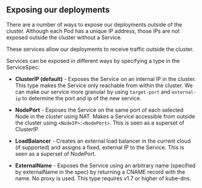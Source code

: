 ## Exposing our deployments

There are a number of ways to expose our deployments outside of the cluster. Although each Pod has a unique IP address, those IPs are not exposed outside the cluster without a Service.

These services allow our deployments to receive traffic outside the cluster.

Services can be exposed in different ways by specifying a type in the ServiceSpec:

* **ClusterIP (default)** - Exposes the Service on an internal IP in the cluster. 
This type makes the Service only reachable from within the cluster. We can make our service more granular by using `target-port` and `external-ip` to determine the port and ip of the new service.
* **NodePort** - Exposes the Service on the same port of each selected Node in the cluster using NAT. 
Makes a Service accessible from outside the cluster using `<NodeIP>:<NodePort>`. This is seen as a superset of ClusterIP.

* **LoadBalancer** - Creates an external load balancer in the current cloud (if supported) and assigns a fixed, external IP to the Service. 
This is seen as a superset of NodePort.

* **ExternalName** - Exposes the Service using an arbitrary name (specified by externalName in the spec) by returning a CNAME record with the name. 
No proxy is used. This type requires v1.7 or higher of kube-dns.
